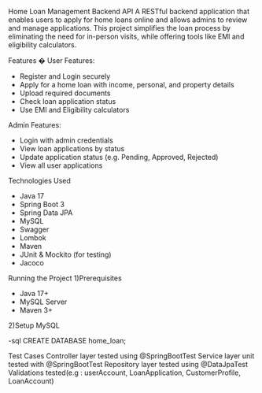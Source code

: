 Home Loan Management Backend API
A RESTful backend application that enables users to apply for home loans online and allows admins to review and manage applications. This project simplifies the loan process by eliminating the need for in-person visits, while offering tools like EMI and eligibility calculators.

 Features
� User Features:
- Register and Login securely
- Apply for a home loan with income, personal, and property details
- Upload required documents
- Check loan application status
- Use EMI and Eligibility calculators

 Admin Features:
- Login with admin credentials
- View loan applications by status
- Update application status (e.g. Pending, Approved, Rejected)
- View all user applications

Technologies Used

- Java 17
- Spring Boot 3
- Spring Data JPA
- MySQL
- Swagger
- Lombok
- Maven
- JUnit & Mockito (for testing)
- Jacoco


Running the Project
1)Prerequisites

- Java 17+
- MySQL Server
- Maven 3+

2)Setup MySQL

-sql
CREATE DATABASE home_loan;

Test Cases
Controller layer tested using @SpringBootTest
Service layer unit tested with @SpringBootTest
Repository layer tested using @DataJpaTest
Validations tested(e.g : userAccount, LoanApplication, CustomerProfile, LoanAccount)

